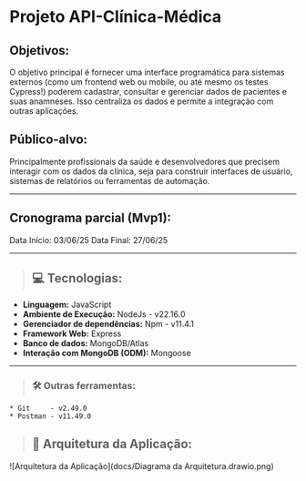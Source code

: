# Projeto API-Clínica-Médica    

## Objetivos:
O objetivo principal é fornecer uma interface programática para sistemas externos (como um frontend web ou mobile, ou até mesmo os testes Cypress!) poderem cadastrar, consultar e gerenciar dados de pacientes e suas anamneses. Isso centraliza os dados e permite a integração com outras aplicações.

## Público-alvo: 
Principalmente profissionais da saúde e desenvolvedores que precisem interagir com os dados da clínica, seja para construir interfaces de usuário, sistemas de relatórios ou ferramentas de automação.

***

## Cronograma parcial (Mvp1): 
Data Início: 03/06/25
Data Final: 27/06/25

***
> ## 💻 Tecnologias:
* **Linguagem:** JavaScript
* **Ambiente de Execução:** NodeJs - v22.16.0
* **Gerenciador de dependências:** Npm  - v11.4.1
* **Framework Web:** Express
* **Banco de dados:** MongoDB/Atlas
* **Interação com MongoDB (ODM):** Mongoose

***

>    ### 🛠️ **Outras ferramentas:**
    * Git     - v2.49.0
    * Postman - v11.49.0

> ## 🏢 Arquitetura da Aplicação: 

 ![Arquitetura da Aplicação](docs/Diagrama da Arquitetura.drawio.png)